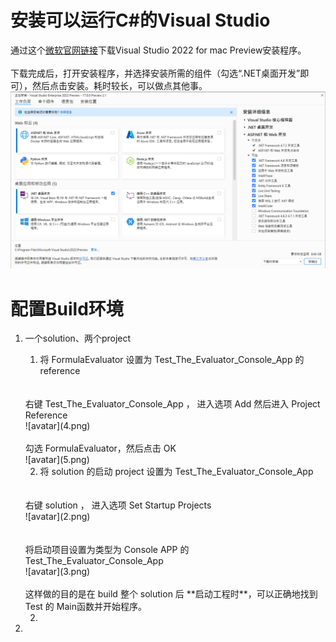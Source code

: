 # 安装可以运行C#的Visual Studio

通过这个[微软官网链接](https://visualstudio.microsoft.com/zh-hans/vs/mac/preview/)下载Visual Studio 2022 for mac Preview安装程序。
<br>
<br>
下载完成后，打开安装程序，并选择安装所需的组件（勾选“.NET桌面开发”即可），然后点击安装。耗时较长，可以做点其他事。
![avatar](1.png)

# 配置Build环境

1. 一个solution、两个project

    1. 将 FormulaEvaluator 设置为 Test_The_Evaluator_Console_App 的 reference
    <br>
    <br>
    右键 Test_The_Evaluator_Console_App ， 进入选项 Add 然后进入 Project Reference
    <br>
    ![avatar](4.png)
    <br>
    <br>
    勾选 FormulaEvaluator，然后点击 OK 
    <br>
    ![avatar](5.png)
    <br>

    2. 将 solution 的启动 project 设置为 Test_The_Evaluator_Console_App
    <br>
    <br>
    右键 solution ， 进入选项 Set Startup Projects 
    <br>
    ![avatar](2.png)
    <br>
    <br>
    <br>
    将启动项目设置为类型为 Console APP 的 Test_The_Evaluator_Console_App
    <br>
    ![avatar](3.png)
    <br>
    <br>
    这样做的目的是在 build 整个 solution 后 **启动工程时**，可以正确地找到 Test 的 Main函数并开始程序。

    2. 
2. 
